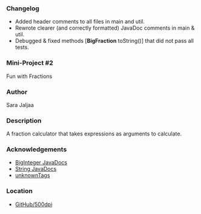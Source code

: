 ### Changelog
- Added header comments to all files in main and util.
- Rewrote clearer (and correctly formatted) JavaDoc comments in main & util.
- Debugged & fixed methods [**BigFraction** toString()] that did not pass all tests.

### Mini-Project #2
Fun with Fractions 

### Author
Sara Jaljaa

### Description
A fraction calculator that takes expressions as arguments to calculate.

### Acknowledgements 
- [BigInteger JavaDocs](https://docs.oracle.com/javase/8/docs/api/java/math/BigInteger.html)
- [String JavaDocs](https://checkstyle.org/checks/javadoc/javadoctype.html#JavadocType)
- [unknownTags](https://checkstyle.org/checks/javadoc/javadoctype.html#JavadocType)

### Location 
- [GitHub/500dpi](https://github.com/500dpi/fun-with-fractions)